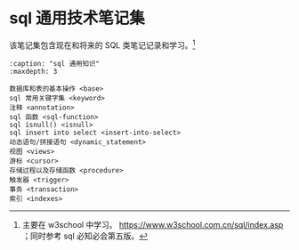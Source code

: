 # sql 通用技术笔记集

该笔记集包含现在和将来的 SQL 类笔记记录和学习。[^id2]

```{toctree}
:caption: "sql 通用知识"
:maxdepth: 3

数据库和表的基本操作 <base>
sql 常用关键字集 <keyword>
注释 <annotation>
sql 函数 <sql-function>
sql isnull() <isnull>
sql insert into select <insert-into-select>
动态语句/拼接语句 <dynamic_statement>
视图 <views>
游标 <cursor>
存储过程以及存储函数 <procedure>
触发器 <trigger>
事务 <transaction>
索引 <indexes>
```

[^id2]: 主要在 w3school 中学习。 <https://www.w3school.com.cn/sql/index.asp> ；同时参考 sql 必知必会第五版。
